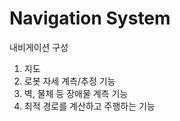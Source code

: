 Navigation System
======================

내비게이션 구성
  1. 지도
  2. 로봇 자세 계측/추정 기능
  3. 벽, 물체 등 장애물 계측 기능
  4. 최적 경로를 계산하고 주행하는 기능
